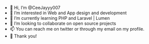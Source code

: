 - 👋 Hi, I’m @CeeJayyy007
- 👀 I’m interested in Web and App design and development
- 🌱 I’m currently learning PHP and Laravel | Lumen
- 💞️ I’m looking to collaborate on open source projects
- 📫 You can reach me on twitter or through my email on my profile.
- 🌱 Thank you!


